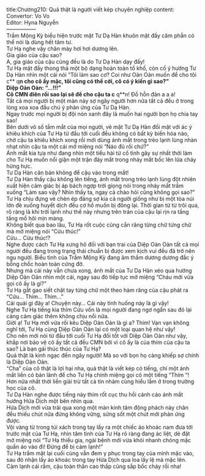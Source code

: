 title:Chương210: Quả thật là người viết kép chuyên nghiệp
content:
Convertor: Vo Vo<br>Editor: Hyna Nguyễn<br>—————–<br>Trầm Mộng Kỳ biểu hiện trước mặt Tư Dạ Hàn khuôn mặt đầy căm phẫn có thể nói là dùng hết tâm tư.<br>Tư Hạ nghe vậy chân mày hơi hơi dương lên.<br>Gia giáo của cậu sao?<br>A, gia giáo của cậu cũng đều là do Tư Dạ Hàn dạy đấy!<br>Tư Hạ mặt đầy thong thả một bộ dạng hoàn toàn tố khố, còn cố ý hướng Tư Dạ Hàn nhìn một cái nói “Tôi làm sao cơ? Coi như Oản Oản muốn để cho tôi c** q**n cho cô ấy mặc, tôi cũng có thể cởi, cô có ý kiến gì sao?”<br>Diệp Oản Oản: “…!!!”<br>Cô CMN điên rồi sao lại sẽ để cho cậu ta c** q**n! Đồ hỗn đản a a a!<br>Tất cả mọi người bị một màn này sợ ngây người hơn nữa tất cả đều ở trong lòng xoa xoa đầu chú ý phản ứng của Tư Dạ Hàn.<br>Ngay trước mọi người bị đội nón xanh đây là muốn hai người bọn họ chia tay sao!<br>Bên dưới vô số tầm mắt của mọi người, vẻ mặt Tư Dạ Hàn đối mặt với ác ý khiêu khích của Tư Hạ từ đầu tới cuối đều không có bất kỳ biến hóa nào, chờ cậu ta khiêu khích xong rồi mới dùng ánh mắt trong trẻo lạnh lùng nhàn nhạt nhìn cậu ta một cái mở miệng nói “Náo đủ rồi chứ?”<br>Ánh mắt kia tựa như đang nhìn một tiểu hài tử cố tình gây sự nhất thời làm cho Tư Hạ muốn nổi giận một trận đáy mắt trong nháy mắt bốc lên lửa cháy hừng hực.<br>Tư Dạ Hàn căn bản không để cậu vào trong mắt!<br>Tư Dạ Hàn thấy cậu không lên tiếng, ánh mắt trong trẻo lạnh lùng đột nhiên xuất hiện cảm giác bị áp bách ngợp trời giọng nói trong nháy mắt trầm xuống “Làm sao vậy? Nhìn thấy ta, ngay cả chào hỏi cũng không gọi sao?”<br>Tư Hạ chịu đựng vẻ chèn ép đáng sợ kia cả người giống như bị một tòa núi lớn đè xuống huyết dịch đều cơ hồ muốn bị đông lại. Thời gian từ từ trôi qua, rõ ràng là khí trời lạnh như thế này nhưng trên trán của cậu lại rịn ra tầng tầng mồ hôi mịn màng.<br>Không biết qua bao lâu, Tư Hạ rốt cuộc cũng cắn răng từng chữ từng chữ mà mở miệng nói “Cửu thúc!”<br>Cửu… Cửu thúc!?<br>Nghe được cách Tư Hạ xưng hô đối với bạn trai của Diệp Oản Oản tất cả mọi người đều đang trong trạng thái chuẩn bị được xem kịch vui đều đã trở nên ngu người. Biểu tình của Trầm Mộng Kỳ đang âm thầm dương dương đắc ý bỗng chốc hoàn toàn cứng đờ.<br>Nhưng mà cái này vẫn chưa xong, ánh mắt của Tư Dạ Hàn xéo qua hướng Diệp Oản Oản nhìn một cái, ngay sau đó tiếp tục mở miệng “Cháu mới vừa gọi cô ấy là gì?”<br>Tư Hạ gắt gao siết chặt tay từng chữ một theo hàm răng của cậu phát ra “Cửu… Thím… Thím…”<br>Cái quái gì đây a! Chuyện này… Cái này tình huống này là gì vậy!<br>Nghe Tư Hạ tiếng kia thím Cửu vốn là mọi người đang ngơ ngẩn sau đó lại càng cảm giác thêm không chịu nổi nữa.<br>Giời ạ! Tư Hạ mới vừa rồi kêu Diệp Oản Oản là gì a? Thím! Vạn vạn không nghĩ tới, Tư Hạ cùng Diệp Oản Oản lại có một loại quan hệ như vậy!<br>Cho nên mới nói từ đầu tới cuối Tư Hạ đối tốt với Diệp Oản Oản như vậy, khắp nơi bảo vệ cô ấy tất cả đều CMN bởi vì cô ấy là của thím của cậu ta sao? Là bạn gái thúc thúc của Tư Hạ?<br>Quả thật là kinh ngạc đến ngây người! Mà so với bọn họ càng khiếp sợ chính là Diệp Oản Oản.<br>“Cha” của cô thật là lợi hại nha, quả thật là viết kép có tiếng, chỉ một ánh mắt liền có bản lãnh để cho Tư Hạ chính miệng gọi cô một tiếng “Thím “!<br>Hơn nữa nhất thời liền giải trừ tất cả tin nhảm cùng hiểu lầm ở trong trường học của cô.<br>Tư Dạ Hàn nghe được tiếng này thím rốt cục thu hồi cảnh cáo ánh mắt hướng Hứa Dịch một bên nhìn qua.<br>Hứa Dịch mới vừa trải qua xong một màn kinh tâm động phách này chân đều thiếu chút nữa đứng không vững, sửng sốt một chút mới phản ứng được.<br>Vội vàng từ trong túi xách trong tay lấy ra một chiếc áo khoác nam đưa tới trước mặt của Tư Hạ, nhìn tâm tình của Tư Hạ rõ ràng đang ác liệt, dè đặt mở miệng nói “Tư Hạ thiếu gia, ngài bệnh mới vừa khỏi nhanh chóng mặc quần áo vào đi! Đừng để bị cảm lạnh!”<br>Tư Hạ trầm mặt lại cuối cùng vẫn đem y phục trong tay của mình mặc vào, sau đó nhận lấy áo khoác trong tay Hứa Dịch qua loa lấy lệ mà mặc lên.<br>Cảm lạnh cái rắm, cậu toàn thân cao thấp cũng sắp bốc cháy rồi nha!